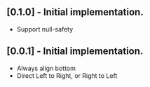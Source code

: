 ## [0.1.0] - Initial implementation.

* Support null-safety

## [0.0.1] - Initial implementation.

* Always align bottom
* Direct Left to Right, or Right to Left
